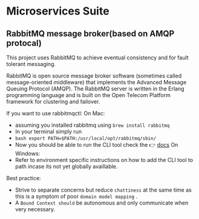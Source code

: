 # Microservices Suite

## RabbitMQ message broker(based on AMQP protocal)

This project uses RabbitMQ to achieve eventual consistency and for fault tolerant messaging.

RabbitMQ is open source message broker software (sometimes called message-oriented middleware) that implements the Advanced Message Queuing Protocol (AMQP). The RabbitMQ server is written in the Erlang programming language and is built on the Open Telecom Platform framework for clustering and failover. 

If you want to use rabbitmqctl:
On Mac:
- assuming you installed rabbitmq using `brew install rabbitmq`
- In your terminal simply run 
- ```bash export PATH=$PATH:/usr/local/opt/rabbitmq/sbin/```
- Now you should be able to run the CLI tool check the 👉 [docs](https://www.rabbitmq.com/docs/cli)
On Windows:
- Refer to environment specific instructions on how to add the CLI tool to path incase its not yet globally availlable.

Best practice:
- Strive to separate concerns but reduce `chattiness` at the same time as this is a symptom of poor  `domain model mapping` . 
- A `Bound Context should` be autonomous and only communicate when very necessary.